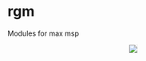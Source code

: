 # rgm
Modules for max msp

<center><img src="http://storage.rejh.nl/_stored/res/rgm-for-maxmsp/rgm.PNG" style="border:1px solid #eee;" /></center>

